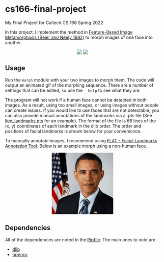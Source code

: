 # cs166-final-project

My Final Project for Caltech CS 166 Spring 2022

In this project, I implement the method in [Feature-Based Image Metamorphosis (Beier and Neely 1992)](https://www.cs.princeton.edu/courses/archive/fall00/cs426/papers/beier92.pdf) to morph images of one face into another.

<p align="center">
  <img src="examples/williams.gif" />
  <img src="examples/jennie-rih.gif" />
</p>

## Usage

Run the `morph` module with your two images to morph them. The code will output an animated gif of the morphing sequence. There are a number of settings that can be edited, so use the `--help` to see what they are.

The program will not work if a human face cannot be detected in both images. As a result, using too small images, or using images without people can create issues. If you would like to use faces that are not detectable, you can also provide manual annotations of the landmarks via a .pts file (See [lion_landmarks.pts](lion_landmarks.pts) for an example). The format of the file is 68 lines of the (x, y) coordinates of each landmark in the dlib order. The order and positions of facial landmarks is shown below for your convenicnce.

To manually annotate images, I recommend using [FLAT - Facial Landmarks Annotation Tool](https://github.com/luigivieira/Facial-Landmarks-Annotation-Tool). Below is an example morph using a non-human face.
<p align="center">
  <img src="examples/obama-lion.gif" />
</p>

## Dependencies
All of the dependencies are noted in the [Pipfile](Pipfile). The main ones to note are:
- [dlib](http://dlib.net/)
- [opencv](https://github.com/opencv/opencv-python)
